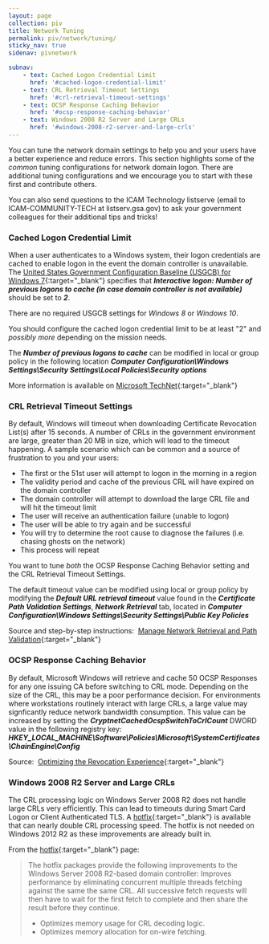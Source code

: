 ```yaml
---
layout: page
collection: piv
title: Network Tuning
permalink: piv/network/tuning/
sticky_nav: true
sidenav: pivnetwork

subnav:
    - text: Cached Logon Credential Limit
      href: '#cached-logon-credential-limit'
    - text: CRL Retrieval Timeout Settings
      href: '#crl-retrieval-timeout-settings'
    - text: OCSP Response Caching Behavior
      href: '#ocsp-response-caching-behavior'
    - text: Windows 2008 R2 Server and Large CRLs
      href: '#windows-2008-r2-server-and-large-crls'
---
```


You can tune the network domain settings to help you and your users have a better experience and reduce errors.  This section highlights some of the _common_ tuning configurations for network domain logon.  There are additional tuning configurations and we encourage you to start with these first and contribute others.      

You can also send questions to the ICAM Technology listserve (email to ICAM-COMMUNITY-TECH at listserv.gsa.gov) to ask your government colleagues for their additional tips and tricks!

### Cached Logon Credential Limit
When a user authenticates to a Windows system, their logon credentials are cached to enable logon in the event the domain controller is unavailable. The [United States Government Configuration Baseline (USGCB) for Windows 7](https://usgcb.nist.gov/usgcb/microsoft/download_win7.html){:target="_blank"} specifies that ***Interactive logon: Number of previous logons to cache (in case domain controller is not available)*** should be set to ***2***. 

There are no required USGCB settings for _Windows 8_ or _Windows 10_.  

You should configure the cached logon credential limit to be at least "2" and _possibly more_ depending on the mission needs.  

The ***Number of previous logons to cache*** can be modified in local or group policy in the following location
***Computer Configuration\Windows Settings\Security Settings\Local Policies\Security options***

More information is available on [Microsoft TechNet](https://technet.microsoft.com/en-us/library/jj852209%28v=ws.11%29.aspx){:target="_blank"}

### CRL Retrieval Timeout Settings
By default, Windows will timeout when downloading Certificate Revocation List(s) after 15 seconds. A number of CRLs in the government environment are large, greater than 20 MB in size, which will lead to the timeout happening.  A sample scenario which can be common and a source of frustration to you and your users:  

- The first or the 51st user will attempt to logon in the morning in a region 
- The validity period and cache of the previous CRL will have expired on the domain controller
- The domain controller will attempt to download the large CRL file and will hit the timeout limit
- The user will receive an authentication failure (unable to logon) 
- The user will be able to try again and be successful
- You will try to determine the root cause to diagnose the failures (i.e. chasing ghosts on the network)
- This process will repeat

You want to tune _both_ the OCSP Response Caching Behavior setting and the CRL Retrieval Timeout Settings.  

The default timeout value can be modified using local or group policy by modifying the ***Default URL retrieval timeout*** value found in the ***Certificate Path Validation Settings***, ***Network Retrieval***  tab, located in ***Computer Configuration\Windows Settings\Security Settings\Public Key Policies***

Source and step-by-step instructions:&nbsp; [Manage Network Retrieval and Path Validation](https://technet.microsoft.com/en-us/library/cc771429%28v=ws.11%29.aspx){:target="_blank"}

### OCSP Response Caching Behavior
By default, Microsoft Windows will retrieve and cache 50 OCSP Responses for any one issuing CA before switching to CRL mode. Depending on the size of the CRL, this may be a poor performance decision. For environments where workstations routinely interact with large CRLs, a large value may signficantly reduce network bandwidth consumption.  This value can be increased by setting the ***CryptnetCachedOcspSwitchToCrlCount*** DWORD value in the following registry key:
***HKEY_LOCAL_MACHINE\Software\Policies\Microsoft\SystemCertificates\ChainEngine\Config***

Source:&nbsp; [Optimizing the Revocation Experience](https://technet.microsoft.com/en-us/library/ee619783%28v=ws.10%29.aspx){:target="_blank"}

### Windows 2008 R2 Server and Large CRLs
The CRL processing logic on Windows Server 2008 R2 does not handle large CRLs very efficiently. This can lead to timeouts during Smart Card Logon or Client Authenticated TLS. A [hotfix](https://support.microsoft.com/en-us/help/2831238/crl-processing-causes-high-cpu-usage--heavy-network-traffic--and-servi){:target="_blank"} is available that can nearly double CRL processing speed. The hotfix is not needed on Windows 2012 R2 as these improvements are already built in.

From the [hotfix](https://support.microsoft.com/en-us/help/2831238/crl-processing-causes-high-cpu-usage--heavy-network-traffic--and-servi){:target="_blank"} page: 
> The hotfix packages provide the following improvements to the Windows
> Server 2008 R2-based domain controller:  Improves performance by
> eliminating concurrent multiple threads fetching against the same the
> same CRL. All successive fetch requests will then have to wait for the
> first fetch to complete and then share the result before they
> continue.
> 
>  - Optimizes memory usage for CRL decoding logic.
>  - Optimizes memory allocation for on-wire fetching.

